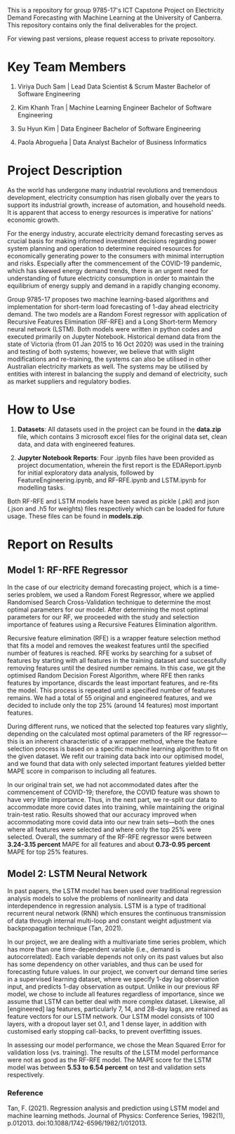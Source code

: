 This is a repository for group 9785-17's ICT Capstone Project on Electricity Demand Forecasting with Machine Learning at the University of Canberra. This repository contains only the final deliverables for the project. 

For viewing past versions, please request access to private reposoitory. 

# Key Team Members
1. Viriya Duch Sam | Lead Data Scientist & Scrum Master
      Bachelor of Software Engineering
      
2. Kim Khanh Tran | Machine Learning Engineer
      Bachelor of Software Engineering
3. Su Hyun Kim | Data Engineer
      Bachelor of Software Engineering
      
4. Paola Abrogueña | Data Analyst
      Bachelor of Business Informatics

# Project Description
As the world has undergone many industrial revolutions and tremendous development, electricity consumption has risen globally over the years to support its industrial growth, increase of automation, and household needs. It is apparent that access to energy resources is imperative for nations’ economic growth. 

For the energy industry, accurate electricity demand forecasting serves as crucial basis for making informed investment decisions regarding power system planning and operation to determine required resources for economically generating power to the consumers with minimal interruption and risks. Especially after the commencement of the COVID-19 pandemic, which has skewed energy demand trends, there is an urgent need for understanding of future electricity consumption in order to maintain the equilibrium of energy supply and demand in a rapidly changing economy.

Group 9785-17 proposes two machine learning-based algorithms and implementation for short-term load forecasting of 1-day ahead electricity demand. The two models are a Random Forest regressor with application of Recursive Features Elimination (RF-RFE) and a Long Short-term Memory neural network (LSTM). Both models were written in python codes and executed primarily on Jupyter Notebook. Historical demand data from the state of Victoria (from 01 Jan 2015 to 16 Oct 2020) was used in the training and testing of both systems; however, we believe that with slight modifications and re-training, the systems can also be utilised in other Australian electricity markets as well.  The systems may be utilised by entities with interest in balancing the supply and demand of electricity, such as market suppliers and regulatory bodies. 

# How to Use
1. **Datasets**:
All datasets used in the project can be found in the **data.zip** file, which contains 3 microsoft excel files for the original data set, clean data, and data with engineered features. 

2. **Jupyter Notebook Reports**:
Four .ipynb files have been provided as project documentation, wherein the first report is the EDAReport.ipynb for initial exploratory data analysis, followed by FeatureEngineering.ipynb, and RF-RFE.ipynb and LSTM.ipynb for modelling tasks. 

Both RF-RFE and LSTM models have been saved as pickle (.pkl) and json (.json and .h5 for weights) files respectively which can be loaded for future usage. These files can be found in **models.zip**. 

# Report on Results
## Model 1: RF-RFE Regressor
In the case of our electricity demand forecasting project, which is a time-series problem, we used a Random Forest Regressor, where we applied Randomised Search Cross-Validation technique to determine the most optimal parameters for our model. After determining the most optimal parameters for our RF, we proceeded with the study and selection importance of features using a Recursive Features Elimination algorithm. 

Recursive feature elimination (RFE) is a wrapper feature selection method that fits a model and removes the weakest features until the specified number of features is reached. RFE works by searching for a subset of features by starting with all features in the training dataset and successfully removing features until the desired number remains. In this case, we git the optimised Random Decision Forest Algorithm, where RFE then ranks features by importance, discards the least important features, and re-fits the model. This process is repeated until a specified number of features remains. We had a total of 55 original and engineered features, and we decided to include only the top 25% (around 14 features) most important features. 

During different runs, we noticed that the selected top features vary slightly, depending on the calculated most optimal parameters of the RF regressor—this is an inherent characteristic of a wrapper method, where the feature selection process is based on a specific machine learning algorithm to fit on the given dataset. 
We refit our training data back into our optimised model, and we found that data with only selected important features yielded better MAPE score in comparison to including all features. 

In our original train set, we had not accommodated dates after the commencement of COVID-19; therefore, the COVID feature was shown to have very little importance. Thus, in the next part, we re-split our data to accommodate more covid dates into training, while maintaining the original train-test ratio. Results showed that our accuracy improved when accommodating more covid data into our new train sets—both the ones where all features were selected and where only the top 25% were selected. 
Overall, the summary of the RF-RFE regressor were between **3.24-3.15 percent** MAPE for all features and about **0.73-0.95 percent** MAPE for top 25% features.

## Model 2: LSTM Neural Network 
In past papers, the LSTM model has been used over traditional regression analysis models to solve the problems of nonlinearity and data interdependence in regression analysis. LSTM is a type of traditional recurrent neural network (RNN) which ensures the continuous transmission of data through internal multi-loop and constant weight adjustment via backpropagation technique (Tan, 2021). 

In our project, we are dealing with a multivariate time series problem, which has more than one time-dependent variable (i.e., demand is autocorrelated). Each variable depends not only on its past values but also has some dependency on other variables, and thus can be used for forecasting future values. In our project, we convert our demand time series in a supervised learning dataset, where we specify 1-day lag observation input, and predicts 1-day observation as output. Unlike in our previous RF model, we chose to include all features regardless of importance, since we assume that LSTM can better deal with more complex dataset. Likewise, all [engineered] lag features, particularly 7, 14, and 28-day lags, are retained as feature vectors for our LSTM network. Our LSTM model consists of 100 layers, with a dropout layer set 0.1, and 1 dense layer, in addition with customised early stopping call-backs, to prevent overfitting issues. 

In assessing our model performance, we chose the Mean Squared Error for validation loss (vs. training). The results of the LSTM model performance were not as good as the RF-RFE model. The MAPE score for the LSTM model was between **5.53 to 6.54 percent** on test and validation sets respectively. 

### Reference
Tan, F. (2021). Regression analysis and prediction using LSTM model and machine learning methods. Journal of Physics: Conference Series, 1982(1), p.012013. doi:10.1088/1742-6596/1982/1/012013.
